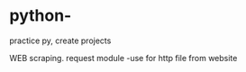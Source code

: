 # python-
practice py, create projects

WEB scraping.
request module -use for http file from website

